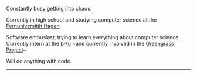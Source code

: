 Constantly busy getting into chaos.

Currently in high school and studying computer science at the [Fernuniversität Hagen](https://www.fernuni-hagen.de/).

Software enthusiast, trying to learn everything about computer science. Currently intern at the [b-tu](https://www.b-tu.de/) ~and currently involved in the [Greengrass Project](https://www.greengrass-project.de/)~ 

Will do anything with code.



---------------------------------------------------------------------------------------------------




<!---
chaosFaktor/chaosFaktor is a ✨ special ✨ repository because its `README.md` (this file) appears on your GitHub profile.
You can click the Preview link to take a look at your changes.
--->
